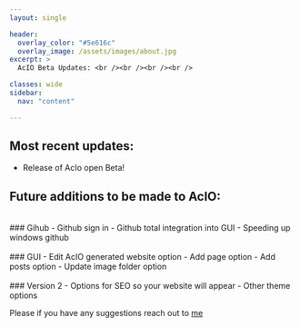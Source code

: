 ```yaml
---
layout: single

header:
  overlay_color: "#5e616c"
  overlay_image: /assets/images/about.jpg
excerpt: >
  AcIO Beta Updates: <br /><br /><br /><br />

classes: wide 
sidebar:
  nav: "content" 

---
```

## Most recent updates:
- Release of AcIo open Beta!

## Future additions to be made to AcIO:
<br />
### Gihub
- Github sign in
- Github total integration into GUI
- Speeding up windows github
<br /><br />
### GUI
- Edit AcIO generated website option
- Add page option
- Add posts option
- Update image folder option
<br /><br />
### Version 2
- Options for SEO so your website will appear 
- Other theme options

Please if you have any suggestions reach out to [me](mailto:zquinlan@gmail.com)